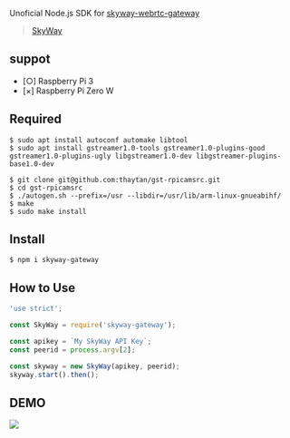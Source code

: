 
Unoficial Node.js SDK for [skyway-webrtc-gateway](https://github.com/skyway/skyway-webrtc-gateway)

> [SkyWay](https://webrtc.ecl.ntt.com/)

## suppot 

* [○] Raspberry Pi 3
* [×] Raspberry Pi Zero W

## Required

```
$ sudo apt install autoconf automake libtool
$ sudo apt install gstreamer1.0-tools gstreamer1.0-plugins-good gstreamer1.0-plugins-ugly libgstreamer1.0-dev libgstreamer-plugins-base1.0-dev
```

```
$ git clone git@github.com:thaytan/gst-rpicamsrc.git
$ cd gst-rpicamsrc
$ ./autogen.sh --prefix=/usr --libdir=/usr/lib/arm-linux-gnueabihf/
$ make
$ sudo make install
```

## Install

```
$ npm i skyway-gateway
```

## How to Use

```js
'use strict';

const SkyWay = require('skyway-gateway');

const apikey = `My SkyWay API Key`;
const peerid = process.argv[2];

const skyway = new SkyWay(apikey, peerid);
skyway.start().then();
```

## DEMO

![](https://i.gyazo.com/7edeab4b7144f5f4a98f1495094b35d3.gif)